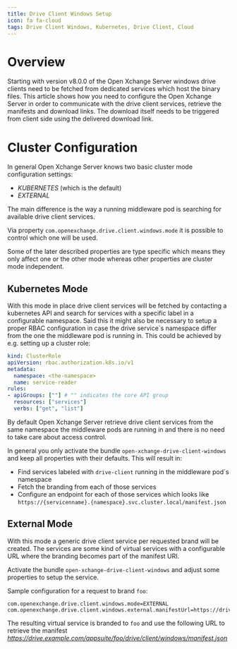 ```yaml
---
title: Drive Client Windows Setup
icon: fa fa-cloud
tags: Drive Client Windows, Kubernetes, Drive Client, Cloud
---
```


# Overview

Starting with version v8.0.0 of the Open Xchange Server windows drive clients need to be fetched from dedicated services which host the binary files. 
This article shows how you need to configure the Open Xchange Server in order to communicate with the drive client services, retrieve the manifests and download links. The download itself needs to be triggered from client side using the delivered download link.  


# Cluster Configuration

In general Open Xchange Server knows two basic cluster mode configuration settings: 
* *KUBERNETES* (which is the default)
* *EXTERNAL* 

The main difference is the way a running middleware pod is searching for available drive client services. 

Via property `com.openexchange.drive.client.windows.mode` it is possible to control which one will be used.

Some of the later described properties are type specific which means they only affect one or the other mode whereas other properties are cluster mode independent.      

## Kubernetes Mode

With this mode in place drive client services will be fetched by contacting a kubernetes API and search for services with a specific label in a configurable namespace. Said this it might also be necessary to setup a proper RBAC configuration in case the drive service`s namespace differ from the one the middleware pod is running in. This could be achieved by e.g. setting up a cluster role:

```yml
kind: ClusterRole
apiVersion: rbac.authorization.k8s.io/v1
metadata:
  namespace: <the-namespace>
  name: service-reader
rules:
- apiGroups: [""] # "" indicates the core API group
  resources: ["services"]
  verbs: ["get", "list"]
```

By default Open Xchange Server retrieve drive client services from the same namespace the middleware pods are running in and there is no need to take care about access control.  


In general you only activate the bundle ``open-xchange-drive-client-windows`` and keep all properties with their defaults.
This will result in:
* Find services labeled with ``drive-client`` running in the middleware pod`s namespace
* Fetch the branding from each of those services
* Configure an endpoint for each of those services which looks like ``https://{servicenname}.{namespace}.svc.cluster.local/manifest.json``


## External Mode

With this mode a generic drive client service per requested brand will be created. The services are some kind of virtual services with a configurable URL where the branding becomes part of the manifest URI.    

Activate the bundle ``open-xchange-drive-client-windows`` and adjust some properties to setup the service.

Sample configuration for a request to brand ``foo``:

```
com.openexchange.drive.client.windows.mode=EXTERNAL
com.openexchange.drive.client.windows.external.manifestUrl=https://drive.example.com/appsuite/[branding]/drive/client/windows/manifest.json
```

The resulting virtual service is branded to ``foo`` and use the following URL to retrieve the manifest 
*https://drive.example.com/appsuite/foo/drive/client/windows/manifest.json*



